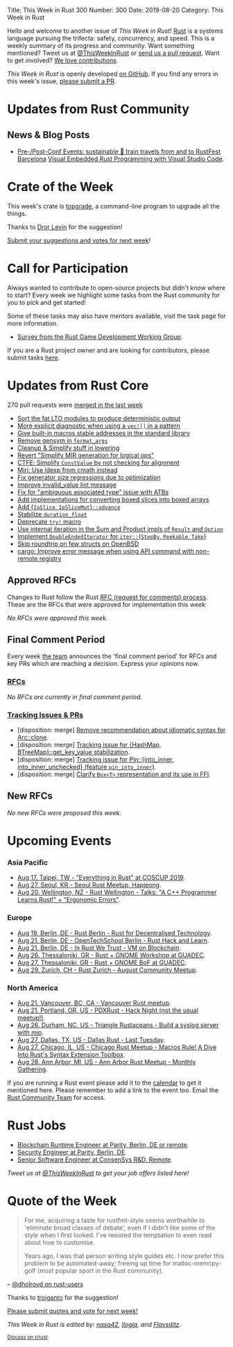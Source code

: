Title: This Week in Rust 300
Number: 300
Date: 2019-08-20
Category: This Week in Rust

Hello and welcome to another issue of *This Week in Rust*!
[Rust](http://rust-lang.org) is a systems language pursuing the trifecta: safety, concurrency, and speed.
This is a weekly summary of its progress and community.
Want something mentioned? Tweet us at [@ThisWeekInRust](https://twitter.com/ThisWeekInRust) or [send us a pull request](https://github.com/cmr/this-week-in-rust).
Want to get involved? [We love contributions](https://github.com/rust-lang/rust/blob/master/CONTRIBUTING.md).

*This Week in Rust* is openly developed [on GitHub](https://github.com/cmr/this-week-in-rust).
If you find any errors in this week's issue, [please submit a PR](https://github.com/cmr/this-week-in-rust/pulls).

# Updates from Rust Community

## News & Blog Posts

* [Pre-/Post-Conf Events: sustainable 🚄 train travels from and to RustFest Barcelona](https://blog.rustfest.eu/pre-post-conf-events-sustainable-train-travels)
[Visual Embedded Rust Programming with Visual Studio Code](https://medium.com/@ly.lee/visual-embedded-rust-programming-with-visual-studio-code-1bc1262e398c?source=friends_link&sk=222de63e45993aacd0db5a2e4b1f33c7).

# Crate of the Week

This week's crate is [topgrade](https://crates.io/crates/topgrade), a command-line program to upgrade all the things.

Thanks to [Dror Levin](https://users.rust-lang.org/t/crate-of-the-week/2704/598) for the suggestion!

[Submit your suggestions and votes for next week][submit_crate]!

[submit_crate]: https://users.rust-lang.org/t/crate-of-the-week/2704

# Call for Participation

Always wanted to contribute to open-source projects but didn't know where to start?
Every week we highlight some tasks from the Rust community for you to pick and get started!

Some of these tasks may also have mentors available, visit the task page for more information.

* [Survey from the Rust Game Development Working Group](https://users.rust-lang.org/t/survey-from-the-rust-game-development-working-group/31270).

If you are a Rust project owner and are looking for contributors, please submit tasks [here][guidelines].

[guidelines]: https://users.rust-lang.org/t/twir-call-for-participation/4821

# Updates from Rust Core

270 pull requests were [merged in the last week][merged]

[merged]: https://github.com/search?q=is%3Apr+org%3Arust-lang+is%3Amerged+merged%3A2019-08-05..2019-08-12

* [Sort the fat LTO modules to produce deterministic output](https://github.com/rust-lang/rust/pull/63352)
* [More explicit diagnostic when using a `vec![]` in a pattern](https://github.com/rust-lang/rust/pull/63399)
* [Give built-in macros stable addresses in the standard library](https://github.com/rust-lang/rust/pull/63056)
* [Remove gensym in `format_args`](https://github.com/rust-lang/rust/pull/63114)
* [Cleanup & Simplify stuff in lowering](https://github.com/rust-lang/rust/pull/63432)
* [Revert "Simplify MIR generation for logical ops"](https://github.com/rust-lang/rust/pull/63431)
* [CTFE: Simplify `ConstValue` by not checking for alignment](https://github.com/rust-lang/rust/pull/63079)
* [Miri: Use ldexp from cmath instead](https://github.com/rust-lang/miri/pull/898)
* [Fix generator size regressions due to optimization](https://github.com/rust-lang/rust/pull/63034)
* [Improve invalid_value lint message](https://github.com/rust-lang/rust/pull/63483)
* [Fix for "ambiguous associated type" issue with ATBs](https://github.com/rust-lang/rust/pull/61919)
* [Add implementations for converting boxed slices into boxed arrays](https://github.com/rust-lang/rust/pull/61515)
* [Add {`IoSlice`, `IoSliceMut`}`::advance`](https://github.com/rust-lang/rust/pull/62987)
* [Stabilize `duration_float`](https://github.com/rust-lang/rust/pull/62756)
* [Deprecate `try!` macro](https://github.com/rust-lang/rust/pull/62672)
* [Use internal iteration in the Sum and Product impls of `Result` and `Option`](https://github.com/rust-lang/rust/pull/62459)
* [Implement `DoubleEndedIterator` for `iter::`{`StepBy`, `Peekable`, `Take`}](https://github.com/rust-lang/rust/pull/61457)
* [Skip roundtrip on few structs on OpenBSD](https://github.com/rust-lang/libc/pull/1456)
* [cargo: Improve error message when using API command with non-remote registry](https://github.com/rust-lang/cargo/pull/7239)

## Approved RFCs

Changes to Rust follow the Rust [RFC (request for comments)
process](https://github.com/rust-lang/rfcs#rust-rfcs). These
are the RFCs that were approved for implementation this week:

*No RFCs were approved this week.*

## Final Comment Period

Every week [the team](https://www.rust-lang.org/team.html) announces the
'final comment period' for RFCs and key PRs which are reaching a
decision. Express your opinions now.

### [RFCs](https://github.com/rust-lang/rfcs/labels/final-comment-period)

*No RFCs are currently in final comment period.*

### [Tracking Issues & PRs](https://github.com/rust-lang/rust/labels/final-comment-period)

* [disposition: merge] [Remove recommendation about idiomatic syntax for Arc::clone](https://github.com/rust-lang/rust/pull/63252).
* [disposition: merge] [Tracking issue for {HashMap, BTreeMap}::get_key_value stabilization](https://github.com/rust-lang/rust/issues/49347).
* [disposition: merge] [Tracking issue for Pin::{into_inner, into_inner_unchecked} (feature `pin_into_inner`)](https://github.com/rust-lang/rust/issues/60245).
* [disposition: merge] [Clarify `Box<T>` representation and its use in FFI](https://github.com/rust-lang/rust/pull/62514).

## New RFCs

*No new RFCs were proposed this week.*

# Upcoming Events

### Asia Pacific

* [Aug 17. Taipei, TW - "Everything in Rust" at COSCUP 2019](https://coscup.org/2019/en/).
* [Aug 27. Seoul, KR - Seoul Rust Meetup, Hapjeong](https://www.meetup.com/Rust-Seoul-Meetup/events/nxkdfryzlbkc/).
* [Aug 20. Wellington, NZ - Rust Wellington - Talks: "A C++ Programmer Learns Rust!" + "Ergonomic Errors"](https://www.meetup.com/Rust-Wellington/events/262426843/).

### Europe

* [Aug 19. Berlin, DE - Rust Berlin - Rust for Decentralised Technology](https://www.meetup.com/Rust-Berlin/events/263390533).
* [Aug 21. Berlin, DE - OpenTechSchool Berlin - Rust Hack and Learn](https://www.meetup.com/opentechschool-berlin/events/gkkttqyzlbcc/).
* [Aug 21. Berlin, DE - In Rust We Trust - VM on Blockchain](https://www.meetup.com/Rust-in-Blockchain-Berlin/events/263526816/).
* [Aug 26. Thessaloniki, GR - Rust + GNOME Workshop at GUADEC](https://wiki.gnome.org/GUADEC/2019/Hackingdays/RustGtkGstWorkshop).
* [Aug 27. Thessaloniki, GR - Rust + GNOME BoF at GUADEC](https://wiki.gnome.org/GUADEC/2019/Hackingdays/RustBoF).
* [Aug 29. Zurich, CH - Rust Zurich - August Community Meetup](https://www.meetup.com/Rust-Zurich/events/263756588/).

### North America

* [Aug 21. Vancouver, BC, CA - Vancouver Rust meetup](https://www.meetup.com/Vancouver-Rust/events/rwcpfryzlbcc/).
* [Aug 21. Portland, OR, US - PDXRust - Hack Night (not the usual meetup!)](https://www.meetup.com/PDXRust/events/263076291/).
* [Aug 26. Durham, NC, US - Triangle Rustaceans - Build a syslog server with mio](https://www.meetup.com/triangle-rustaceans/events/mfglwpyzlbjc/).
* [Aug 27. Dallas, TX, US - Dallas Rust - Last Tuesday](https://www.meetup.com/Dallas-Rust/events/zfgwzmyzlbkc/).
* [Aug 27. Chicago, IL, US - Chicago Rust Meetup - Macros Rule! A Dive Into Rust's Syntax Extension Toolbox](https://www.meetup.com/Chicago-Rust-Meetup/events/263849534).
* [Aug 28. Ann Arbor, MI, US - Ann Arbor Rust Meetup - Monthly Gathering](https://www.meetup.com/Ann-Arbor-Rust-Meetup/events/zdfscryzlblc/).

If you are running a Rust event please add it to the [calendar] to get
it mentioned here. Please remember to add a link to the event too.
Email the [Rust Community Team][community] for access.

[calendar]: https://www.google.com/calendar/embed?src=apd9vmbc22egenmtu5l6c5jbfc%40group.calendar.google.com
[community]: mailto:community-team@rust-lang.org

# Rust Jobs

* [Blockchain Runtime Engineer at Parity, Berlin, DE or remote](https://www.parity.io/jobs/#berlin-blockchain-runtime-engineer).
* [Security Engineer at Parity, Berlin, DE](https://www.parity.io/jobs/#berlin-security-engineer).
* [Senior Software Engineer at ConsenSys R&D, Remote](https://consensys.net/open-roles/1792013/).

*Tweet us at [@ThisWeekInRust](https://twitter.com/ThisWeekInRust) to get your job offers listed here!*

# Quote of the Week

> For me, acquiring a taste for rustfmt-style seems worthwhile to 'eliminate broad classes of debate', even if I didn't like some of the style when I first looked. I've resisted the temptation to even read about how to customise.
>
> Years ago, I was that person writing style guides etc. I now prefer this problem to be automated-away; freeing up time for malloc-memcpy-golf (most popular sport in the Rust community).

– [@dholroyd on rust-users](https://users.rust-lang.org/t/how-are-you-using-rustfmt-and-clippy/31082/8)

Thanks to [troiganto](https://users.rust-lang.org/t/twir-quote-of-the-week/328/680) for the suggestion!

[Please submit quotes and vote for next week!](https://users.rust-lang.org/t/twir-quote-of-the-week/328)

*This Week in Rust is edited by: [nasa42](https://github.com/nasa42), [llogiq](https://github.com/llogiq), and [Flavsditz](https://github.com/Flavsditz).*

<small>[Discuss on r/rust]().</small>
